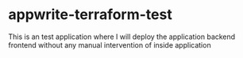 # appwrite-terraform-test
This is an test application where I will deploy the application backend frontend without any manual intervention of inside application
